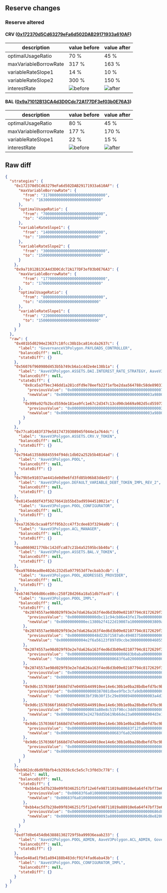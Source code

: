 ## Reserve changes

### Reserve altered

#### CRV ([0x172370d5Cd63279eFa6d502DAB29171933a610AF](https://polygonscan.com/address/0x172370d5Cd63279eFa6d502DAB29171933a610AF))

| description | value before | value after |
| --- | --- | --- |
| optimalUsageRatio | 70 % | 45 % |
| maxVariableBorrowRate | 317 % | 163 % |
| variableRateSlope1 | 14 % | 10 % |
| variableRateSlope2 | 300 % | 150 % |
| interestRate | ![before](https://dash.onaave.com/api/static?variableRateSlope1=140000000000000000000000000&variableRateSlope2=3000000000000000000000000000&optimalUsageRatio=700000000000000000000000000&baseVariableBorrowRate=30000000000000000000000000&maxVariableBorrowRate=3170000000000000000000000000) | ![after](https://dash.onaave.com/api/static?variableRateSlope1=100000000000000000000000000&variableRateSlope2=1500000000000000000000000000&optimalUsageRatio=450000000000000000000000000&baseVariableBorrowRate=30000000000000000000000000&maxVariableBorrowRate=1630000000000000000000000000) |

#### BAL ([0x9a71012B13CA4d3D0Cdc72A177DF3ef03b0E76A3](https://polygonscan.com/address/0x9a71012B13CA4d3D0Cdc72A177DF3ef03b0E76A3))

| description | value before | value after |
| --- | --- | --- |
| optimalUsageRatio | 80 % | 45 % |
| maxVariableBorrowRate | 177 % | 170 % |
| variableRateSlope1 | 22 % | 15 % |
| interestRate | ![before](https://dash.onaave.com/api/static?variableRateSlope1=220000000000000000000000000&variableRateSlope2=1500000000000000000000000000&optimalUsageRatio=800000000000000000000000000&baseVariableBorrowRate=50000000000000000000000000&maxVariableBorrowRate=1770000000000000000000000000) | ![after](https://dash.onaave.com/api/static?variableRateSlope1=150000000000000000000000000&variableRateSlope2=1500000000000000000000000000&optimalUsageRatio=450000000000000000000000000&baseVariableBorrowRate=50000000000000000000000000&maxVariableBorrowRate=1700000000000000000000000000) |

## Raw diff

```json
{
  "strategies": {
    "0x172370d5Cd63279eFa6d502DAB29171933a610AF": {
      "maxVariableBorrowRate": {
        "from": "3170000000000000000000000000",
        "to": "1630000000000000000000000000"
      },
      "optimalUsageRatio": {
        "from": "700000000000000000000000000",
        "to": "450000000000000000000000000"
      },
      "variableRateSlope1": {
        "from": "140000000000000000000000000",
        "to": "100000000000000000000000000"
      },
      "variableRateSlope2": {
        "from": "3000000000000000000000000000",
        "to": "1500000000000000000000000000"
      }
    },
    "0x9a71012B13CA4d3D0Cdc72A177DF3ef03b0E76A3": {
      "maxVariableBorrowRate": {
        "from": "1770000000000000000000000000",
        "to": "1700000000000000000000000000"
      },
      "optimalUsageRatio": {
        "from": "800000000000000000000000000",
        "to": "450000000000000000000000000"
      },
      "variableRateSlope1": {
        "from": "220000000000000000000000000",
        "to": "150000000000000000000000000"
      }
    }
  },
  "raw": {
    "0x401b5d0294e23637c18fcc38b1bca814cda2637c": {
      "label": "GovernanceV3Polygon.PAYLOADS_CONTROLLER",
      "balanceDiff": null,
      "stateDiff": {}
    },
    "0x56076f960980d453b5b749cb6a1c4d2e4e138b1a": {
      "label": "AaveV3Polygon.ASSETS.DAI.INTEREST_RATE_STRATEGY, AaveV3Polygon.ASSETS.LINK.INTEREST_RATE_STRATEGY, AaveV3Polygon.ASSETS.USDC.INTEREST_RATE_STRATEGY, AaveV3Polygon.ASSETS.WBTC.INTEREST_RATE_STRATEGY, AaveV3Polygon.ASSETS.WETH.INTEREST_RATE_STRATEGY, AaveV3Polygon.ASSETS.USDT.INTEREST_RATE_STRATEGY, AaveV3Polygon.ASSETS.AAVE.INTEREST_RATE_STRATEGY, AaveV3Polygon.ASSETS.WPOL.INTEREST_RATE_STRATEGY, AaveV3Polygon.ASSETS.CRV.INTEREST_RATE_STRATEGY, AaveV3Polygon.ASSETS.SUSHI.INTEREST_RATE_STRATEGY, AaveV3Polygon.ASSETS.GHST.INTEREST_RATE_STRATEGY, AaveV3Polygon.ASSETS.BAL.INTEREST_RATE_STRATEGY, AaveV3Polygon.ASSETS.DPI.INTEREST_RATE_STRATEGY, AaveV3Polygon.ASSETS.EURS.INTEREST_RATE_STRATEGY, AaveV3Polygon.ASSETS.jEUR.INTEREST_RATE_STRATEGY, AaveV3Polygon.ASSETS.EURA.INTEREST_RATE_STRATEGY, AaveV3Polygon.ASSETS.miMATIC.INTEREST_RATE_STRATEGY, AaveV3Polygon.ASSETS.stMATIC.INTEREST_RATE_STRATEGY, AaveV3Polygon.ASSETS.MaticX.INTEREST_RATE_STRATEGY, AaveV3Polygon.ASSETS.wstETH.INTEREST_RATE_STRATEGY, AaveV3Polygon.ASSETS.USDCn.INTEREST_RATE_STRATEGY",
      "balanceDiff": null,
      "stateDiff": {
        "0x8ca5a3f9ec346dd1a281cdfd9e78eefb22f1efbe2daa564788c58de89031003b": {
          "previousValue": "0x00000000000000000000000000000000000000007530000005780000012c1b58",
          "newValue": "0x00000000000000000000000000000000000000003a98000003e80000012c1194"
        },
        "0x999a92fb2bcd559de181ea9fc1e67c2d347c13cd90cb669a982d5cd55973e4f8": {
          "previousValue": "0x00000000000000000000000000000000000000003a9800000898000001f41f40",
          "newValue": "0x00000000000000000000000000000000000000003a98000005dc000001f41194"
        }
      }
    },
    "0x77ca01483f379e58174739308945f044e1a764dc": {
      "label": "AaveV3Polygon.ASSETS.CRV.V_TOKEN",
      "balanceDiff": null,
      "stateDiff": {}
    },
    "0x794a61358d6845594f94dc1db02a252b5b4814ad": {
      "label": "AaveV3Polygon.POOL",
      "balanceDiff": null,
      "stateDiff": {}
    },
    "0x79b5e91037ae441de0d9e6fd3fd85b96b83d4e93": {
      "label": "AaveV3Polygon.DEFAULT_VARIABLE_DEBT_TOKEN_IMPL_REV_2",
      "balanceDiff": null,
      "stateDiff": {}
    },
    "0x8145edddf43f50276641b55bd3ad95944510021e": {
      "label": "AaveV3Polygon.POOL_CONFIGURATOR",
      "balanceDiff": null,
      "stateDiff": {}
    },
    "0xa72636cbcaa8f5ff95b2cc47f3cdee83f3294a0b": {
      "label": "AaveV3Polygon.ACL_MANAGER",
      "balanceDiff": null,
      "stateDiff": {}
    },
    "0xa8669021776bc142dfca87c21b4a52595bcbb40a": {
      "label": "AaveV3Polygon.ASSETS.BAL.V_TOKEN",
      "balanceDiff": null,
      "stateDiff": {}
    },
    "0xa97684ead0e402dc232d5a977953df7ecbab3cdb": {
      "label": "AaveV3Polygon.POOL_ADDRESSES_PROVIDER",
      "balanceDiff": null,
      "stateDiff": {}
    },
    "0xb7467b66d86ce80cc258f28d266a18a51db7fac8": {
      "label": "AaveV3Polygon.POOL_IMPL",
      "balanceDiff": null,
      "stateDiff": {
        "0x2074557ae98d029f93e2e7da626a163f4ed6d3b09e02107794c8172629f3fa29": {
          "previousValue": "0x00000000000dbc11c94cb86e43fe17be00000000038077eb77b8a2a0fc093d46",
          "newValue": "0x00000000000ec1380b2f4122d19007a10000000003809a8af4a0a55692532d3c"
        },
        "0x2074557ae98d029f93e2e7da626a163f4ed6d3b09e02107794c8172629f3fa2a": {
          "previousValue": "0x000000000048d22b71587a0c4940375800000000045f70426e0b0d3010a297ff",
          "newValue": "0x00000000004e2f6a56123f897d9ccbe30000000004605594722bef634326f0ac"
        },
        "0x2074557ae98d029f93e2e7da626a163f4ed6d3b09e02107794c8172629f3fa2b": {
          "previousValue": "0x000000000000000000000800683b0aba000000000000000030a0b53339869f23",
          "newValue": "0x000000000000000000000800683f6a02000000000000000030a0b53339869f23"
        },
        "0x2074557ae98d029f93e2e7da626a163f4ed6d3b09e02107794c8172629f3fa30": {
          "previousValue": "0x0000000000000000000000000000000000000000000000000000000000000000",
          "newValue": "0x00000000000000000000000000000000000000000000000074fa184acb16fc8a"
        },
        "0x9d6c1570366f1668d7d7e0495b449910ee14e6c30b1e0ba28bdbefd7bc9bcf60": {
          "previousValue": "0x00000000000387081dbee9fbc3cfa9db0000000003a4d260cdf967af16118be5",
          "newValue": "0x000000000003bf39b30f15c29e8908940000000003a4d318fcdbd1638784f291"
        },
        "0x9d6c1570366f1668d7d7e0495b449910ee14e6c30b1e0ba28bdbefd7bc9bcf61": {
          "previousValue": "0x00000000003a80e8c515f90cc3dd93b00000000004d3d1e245ac8fbb21c90add",
          "newValue": "0x00000000003e24278dd5b619b66de23a0000000004d3e1b14d5604e4c2d198e6"
        },
        "0x9d6c1570366f1668d7d7e0495b449910ee14e6c30b1e0ba28bdbefd7bc9bcf62": {
          "previousValue": "0x000000000000000000000b00683f12fa0000000000000000084232e3e28b7db7",
          "newValue": "0x000000000000000000000b00683f6a020000000000000000084232e3e28b7db7"
        },
        "0x9d6c1570366f1668d7d7e0495b449910ee14e6c30b1e0ba28bdbefd7bc9bcf67": {
          "previousValue": "0x00000000000000000000000000000000000000000000000012da23319e38eb23",
          "newValue": "0x00000000000000000000000000000000000000000000000014712755361a35de"
        }
      }
    },
    "0xb962dcd6d9f0bfb4cb2936c6c5e5c7c3f0d3c778": {
      "label": null,
      "balanceDiff": null,
      "stateDiff": {
        "0xbb4ac5d7b238e09f0346251f5f12e6fe98711019a88910e6a64f47bf73e6c3c2": {
          "previousValue": "0x00683f6a01000000000002000000000000000000000000000000000000000000",
          "newValue": "0x00683f6a01000000000003000000000000000000000000000000000000000000"
        },
        "0xbb4ac5d7b238e09f0346251f5f12e6fe98711019a88910e6a64f47bf73e6c3c3": {
          "previousValue": "0x000000000000000000093a80000000000000686d8e8200000000000000000000",
          "newValue": "0x000000000000000000093a80000000000000686d8e82000000000000683f6a02"
        }
      }
    },
    "0xdf7d0e6454db638881302729f5ba99936eaab233": {
      "label": "AaveV2Polygon.POOL_ADMIN, AaveV3Polygon.ACL_ADMIN, GovernanceV3Polygon.EXECUTOR_LVL_1",
      "balanceDiff": null,
      "stateDiff": {}
    },
    "0xe5e48ad1f9d1a894188b483dcf91f4fad6aba43b": {
      "label": "AaveV3Polygon.POOL_CONFIGURATOR_IMPL",
      "balanceDiff": null,
      "stateDiff": {}
    }
  }
}
```